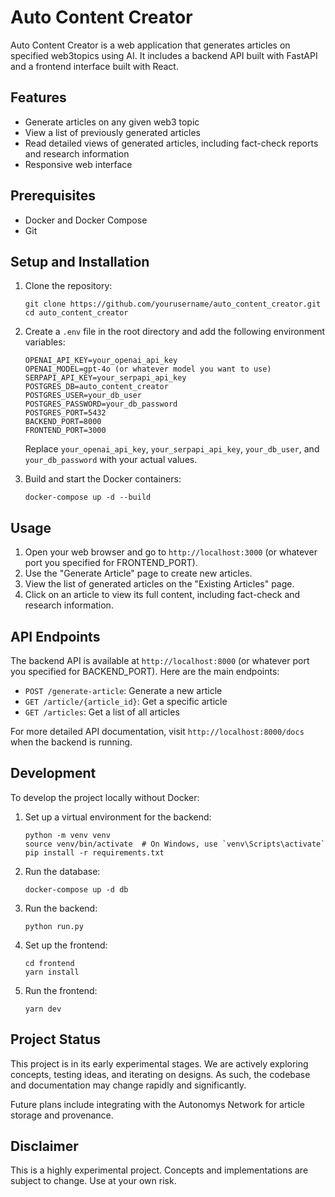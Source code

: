 # Auto Content Creator

Auto Content Creator is a web application that generates articles on specified web3topics using AI. It includes a backend API built with FastAPI and a frontend interface built with React.

## Features

- Generate articles on any given web3 topic
- View a list of previously generated articles
- Read detailed views of generated articles, including fact-check reports and research information
- Responsive web interface

## Prerequisites

- Docker and Docker Compose
- Git

## Setup and Installation

1. Clone the repository:

   ```
   git clone https://github.com/yourusername/auto_content_creator.git
   cd auto_content_creator
   ```

2. Create a `.env` file in the root directory and add the following environment variables:

   ```
   OPENAI_API_KEY=your_openai_api_key
   OPENAI_MODEL=gpt-4o (or whatever model you want to use)
   SERPAPI_API_KEY=your_serpapi_api_key
   POSTGRES_DB=auto_content_creator
   POSTGRES_USER=your_db_user
   POSTGRES_PASSWORD=your_db_password
   POSTGRES_PORT=5432
   BACKEND_PORT=8000
   FRONTEND_PORT=3000
   ```

   Replace `your_openai_api_key`, `your_serpapi_api_key`, `your_db_user`, and `your_db_password` with your actual values.

3. Build and start the Docker containers:
   ```
   docker-compose up -d --build
   ```

## Usage

1. Open your web browser and go to `http://localhost:3000` (or whatever port you specified for FRONTEND_PORT).
2. Use the "Generate Article" page to create new articles.
3. View the list of generated articles on the "Existing Articles" page.
4. Click on an article to view its full content, including fact-check and research information.

## API Endpoints

The backend API is available at `http://localhost:8000` (or whatever port you specified for BACKEND_PORT). Here are the main endpoints:

- `POST /generate-article`: Generate a new article
- `GET /article/{article_id}`: Get a specific article
- `GET /articles`: Get a list of all articles

For more detailed API documentation, visit `http://localhost:8000/docs` when the backend is running.

## Development

To develop the project locally without Docker:

1. Set up a virtual environment for the backend:

   ```
   python -m venv venv
   source venv/bin/activate  # On Windows, use `venv\Scripts\activate`
   pip install -r requirements.txt
   ```

2. Run the database:

   ```
   docker-compose up -d db
   ```

3. Run the backend:

   ```
   python run.py
   ```

4. Set up the frontend:

   ```
   cd frontend
   yarn install
   ```

5. Run the frontend:
   ```
   yarn dev
   ```

## Project Status

This project is in its early experimental stages. We are actively exploring concepts, testing ideas, and iterating on designs. As such, the codebase and documentation may change rapidly and significantly.

Future plans include integrating with the Autonomys Network for article storage and provenance.

## Disclaimer

This is a highly experimental project. Concepts and implementations are subject to change. Use at your own risk.
